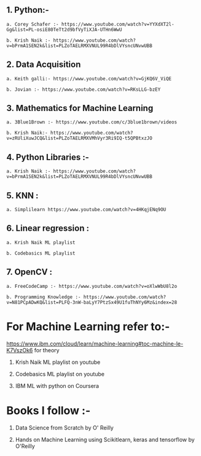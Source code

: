 ## 1. Python:-

    a. Corey Schafer :- https://www.youtube.com/watch?v=YYXdXT2l-Gg&list=PL-osiE80TeTt2d9bfVyTiXJA-UTHn6WwU
    
    b. Krish Naik :- https://www.youtube.com/watch?v=bPrmA1SEN2k&list=PLZoTAELRMXVNUL99R4bDlVYsncUNvwUBB
    
## 2. Data Acquisition

    a. Keith galli:- https://www.youtube.com/watch?v=GjKQ6V_ViQE
    
    b. Jovian :- https://www.youtube.com/watch?v=RKsLLG-bzEY

## 3. Mathematics for Machine Learning

    a. 3Blue1Brown :- https://www.youtube.com/c/3blue1brown/videos
    
    b. Krish Naik:- https://www.youtube.com/watch?v=zRUliXuwJCQ&list=PLZoTAELRMXVMhVyr3Ri9IQ-t5QPBtxzJO
   
## 4. Python Libraries :- 

    a. Krish Naik :- https://www.youtube.com/watch?v=bPrmA1SEN2k&list=PLZoTAELRMXVNUL99R4bDlVYsncUNvwUBB
    
## 5. KNN :

    a. Simplilearn https://www.youtube.com/watch?v=4HKqjENq9OU 

## 6.  Linear regression :
    
    a. Krish Naik ML playlist
    
    b. Codebasics ML playlist

## 7. OpenCV :

    a. FreeCodeCamp :- https://www.youtube.com/watch?v=oXlwWbU8l2o
    
    b. Programming Knowledge :- https://www.youtube.com/watch?v=N81PCpADwKQ&list=PLFQ-3nW-baLyY7PtzSx49U1fuThNYy6Mz&index=28
    
# For Machine Learning refer to:- 

https://www.ibm.com/cloud/learn/machine-learning#toc-machine-le-K7VszOk6 for theory

1. Krish Naik ML playlist on youtube

2. Codebasics ML playlist on youtube

3. IBM ML with python on Coursera

# Books I follow :- 

1. Data Science from Scratch by O' Reilly

2. Hands on Machine Learning using Scikitlearn, keras and tensorflow by O'Reilly

